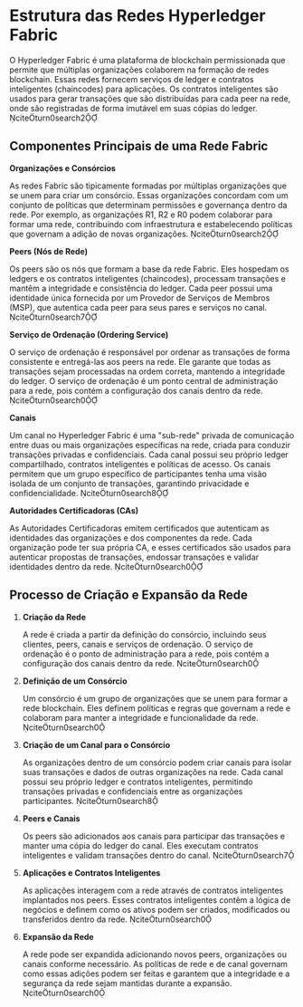 # Estrutura das Redes Hyperledger Fabric

O Hyperledger Fabric é uma plataforma de blockchain permissionada que permite que múltiplas organizações colaborem na formação de redes blockchain. Essas redes fornecem serviços de ledger e contratos inteligentes (chaincodes) para aplicações. Os contratos inteligentes são usados para gerar transações que são distribuídas para cada peer na rede, onde são registradas de forma imutável em suas cópias do ledger. citeturn0search2

## Componentes Principais de uma Rede Fabric

**Organizações e Consórcios**

As redes Fabric são tipicamente formadas por múltiplas organizações que se unem para criar um consórcio. Essas organizações concordam com um conjunto de políticas que determinam permissões e governança dentro da rede. Por exemplo, as organizações R1, R2 e R0 podem colaborar para formar uma rede, contribuindo com infraestrutura e estabelecendo políticas que governam a adição de novas organizações. citeturn0search2

**Peers (Nós de Rede)**

Os peers são os nós que formam a base da rede Fabric. Eles hospedam os ledgers e os contratos inteligentes (chaincodes), processam transações e mantêm a integridade e consistência do ledger. Cada peer possui uma identidade única fornecida por um Provedor de Serviços de Membros (MSP), que autentica cada peer para seus pares e serviços no canal. citeturn0search7

**Serviço de Ordenação (Ordering Service)**

O serviço de ordenação é responsável por ordenar as transações de forma consistente e entregá-las aos peers na rede. Ele garante que todas as transações sejam processadas na ordem correta, mantendo a integridade do ledger. O serviço de ordenação é um ponto central de administração para a rede, pois contém a configuração dos canais dentro da rede. citeturn0search0

**Canais**

Um canal no Hyperledger Fabric é uma "sub-rede" privada de comunicação entre duas ou mais organizações específicas na rede, criada para conduzir transações privadas e confidenciais. Cada canal possui seu próprio ledger compartilhado, contratos inteligentes e políticas de acesso. Os canais permitem que um grupo específico de participantes tenha uma visão isolada de um conjunto de transações, garantindo privacidade e confidencialidade. citeturn0search8

**Autoridades Certificadoras (CAs)**

As Autoridades Certificadoras emitem certificados que autenticam as identidades das organizações e dos componentes da rede. Cada organização pode ter sua própria CA, e esses certificados são usados para autenticar propostas de transações, endossar transações e validar identidades dentro da rede. citeturn0search0

## Processo de Criação e Expansão da Rede

1. **Criação da Rede**

   A rede é criada a partir da definição do consórcio, incluindo seus clientes, peers, canais e serviços de ordenação. O serviço de ordenação é o ponto de administração para a rede, pois contém a configuração dos canais dentro da rede. citeturn0search0

2. **Definição de um Consórcio**

   Um consórcio é um grupo de organizações que se unem para formar a rede blockchain. Eles definem políticas e regras que governam a rede e colaboram para manter a integridade e funcionalidade da rede. citeturn0search0

3. **Criação de um Canal para o Consórcio**

   As organizações dentro de um consórcio podem criar canais para isolar suas transações e dados de outras organizações na rede. Cada canal possui seu próprio ledger e contratos inteligentes, permitindo transações privadas e confidenciais entre as organizações participantes. citeturn0search8

4. **Peers e Canais**

   Os peers são adicionados aos canais para participar das transações e manter uma cópia do ledger do canal. Eles executam contratos inteligentes e validam transações dentro do canal. citeturn0search7

5. **Aplicações e Contratos Inteligentes**

   As aplicações interagem com a rede através de contratos inteligentes implantados nos peers. Esses contratos inteligentes contêm a lógica de negócios e definem como os ativos podem ser criados, modificados ou transferidos dentro da rede. citeturn0search0

6. **Expansão da Rede**

   A rede pode ser expandida adicionando novos peers, organizações ou canais conforme necessário. As políticas de rede e de canal governam como essas adições podem ser feitas e garantem que a integridade e a segurança da rede sejam mantidas durante a expansão. citeturn0search0
